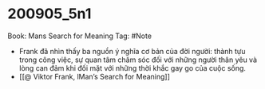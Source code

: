 # 200905_5n1

Book: Mans Search for Meaning
Tag: #Note

- Frank đã nhìn thấy ba nguồn ý nghĩa cơ bản của đời người: thành tựu trong công việc, sự quan tâm chăm sóc đối với những người thân yêu và lòng can đảm khi đối mặt với những thời khắc gay go của cuộc sống.
- [[@ Viktor Frank, lMan’s Search for Meaning]]